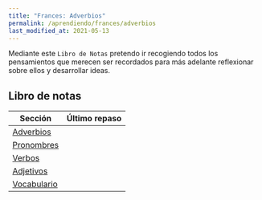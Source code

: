 ```yaml
---
title: "Frances: Adverbios"
permalink: /aprendiendo/frances/adverbios
last_modified_at: 2021-05-13
---
```


Mediante este `Libro de Notas` pretendo ir recogiendo todos los pensamientos que merecen ser recordados para más adelante reflexionar sobre ellos y desarrollar ideas. 


## Libro de notas

| Sección                     | Último repaso |
| --------------------------- | ------------- |
| [Adverbios](adverbios/)     |               |
| [Pronombres](pronombres/)   |               |
| [Verbos](verbos/)           |               |
| [Adjetivos](adjetivos/)     |               |
| [Vocabulario](vocabulario/) |               |

